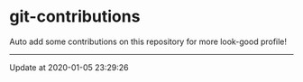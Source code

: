 # git-contributions

Auto add some contributions on this repository for more look-good profile!

---

Update at 2020-01-05 23:29:26

